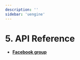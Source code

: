 ```yaml
---
description: ''
sidebar: 'uengine'
---
```


# 5. API Reference

- **[Facebook group](https://www.facebook.com/groups/uenginebpm/)**


